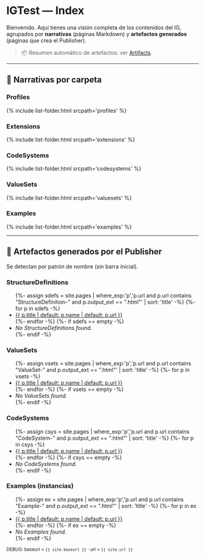 

# IGTest — Index

Bienvenido. Aquí tienes una visión completa de los contenidos del IG, agrupados por **narrativas** (páginas Markdown) y **artefactos generados** (páginas que crea el Publisher).

> 📦 Resumen automático de artefactos: ver [Artifacts](artifacts.html).

---

## 🔖 Narrativas por carpeta


### Profiles
{% include list-folder.html srcpath='profiles' %}

### Extensions
{% include list-folder.html srcpath='extensions' %}

### CodeSystems
{% include list-folder.html srcpath='codesystems' %}

### ValueSets
{% include list-folder.html srcpath='valuesets' %}

### Examples
{% include list-folder.html srcpath='examples' %}

---

## 🧬 Artefactos generados por el Publisher

Se detectan por patrón de nombre (sin barra inicial).

### StructureDefinitions
<ul class="list">
{%- assign sdefs = site.pages | where_exp:'p','p.url and p.url contains "StructureDefinition-" and p.output_ext == ".html"' | sort: 'title' -%}
{%- for p in sdefs -%}
  <li><a href="{{ p.url | relative_url }}">{{ p.title | default: p.name | default: p.url }}</a></li>
{%- endfor -%}
{%- if sdefs == empty -%}
  <li><em>No StructureDefinitions found.</em></li>
{%- endif -%}
</ul>

### ValueSets
<ul class="list">
{%- assign vsets = site.pages | where_exp:'p','p.url and p.url contains "ValueSet-" and p.output_ext == ".html"' | sort: 'title' -%}
{%- for p in vsets -%}
  <li><a href="{{ p.url | relative_url }}">{{ p.title | default: p.name | default: p.url }}</a></li>
{%- endfor -%}
{%- if vsets == empty -%}
  <li><em>No ValueSets found.</em></li>
{%- endif -%}
</ul>

### CodeSystems
<ul class="list">
{%- assign csys = site.pages | where_exp:'p','p.url and p.url contains "CodeSystem-" and p.output_ext == ".html"' | sort: 'title' -%}
{%- for p in csys -%}
  <li><a href="{{ p.url | relative_url }}">{{ p.title | default: p.name | default: p.url }}</a></li>
{%- endfor -%}
{%- if csys == empty -%}
  <li><em>No CodeSystems found.</em></li>
{%- endif -%}
</ul>

### Examples (instancias)
<ul class="list">
{%- assign ex = site.pages | where_exp:'p','p.url and p.url contains "Example-" and p.output_ext == ".html"' | sort: 'title' -%}
{%- for p in ex -%}
  <li><a href="{{ p.url | relative_url }}">{{ p.title | default: p.name | default: p.url }}</a></li>
{%- endfor -%}
{%- if ex == empty -%}
  <li><em>No Examples found.</em></li>
{%- endif -%}
</ul>

<p><small>DEBUG: baseurl = <code>{{ site.baseurl }}</code> · url = <code>{{ site.url }}</code></small></p>
